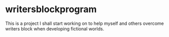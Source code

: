 # writersblockprogram
This is a project I shall start working on to help myself and others overcome writers block when developing fictional worlds.
